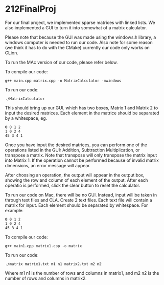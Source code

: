 # 212FinalProj

For our final project, we implemented sparse matrices with linked lists. We also implemented a GUI to turn it into somewhat of a matrix calculator. 

Please note that because the GUI was made using the windows.h library, a windows computer is needed to run our code. Also note for some reason (we think it has to do with the CMake) currently our code only works on CLion.

To run the MAc version of our code, please refer below.


To compile our code:

```
g++ main.cpp matrix.cpp -o MatrixCalculator -mwindows
```

To run our code:

```
./MatrixCalculator 
```

This should bring up our GUI, which has two boxes, Matrix 1 and Matrix 2 to input the desired matrices. Each element in the matrice should be separated by a whitespace, eg.

```
0 0 1 2
1 0 2 4
45 3 4 1
```

Once you have input the desired matrices, you can perform one of the operations listed in the GUI: Addition, Subtraction Multiplication, or transpose a matrix. Note that transpose will only transpose the matrix input into Matrix 1. If the operation cannot be performed because of invalid matrix dimensions, an error message will appear. 

After choosing an operation, the output will appear in the output box, showing the row and column of each element of the output. After each operatio is performed, click the clear button to reset the calculator. 


To run our code on Mac, there will be no GUI. Instead, input will be taken in through text files and CLA. Create 2 text files. Each text file will contain a matrix for input. Each element should be separated by whitespace.
For example:

```
0 0 1 2
1 0 2 4
45 3 4 1
```

To compile our code:

```
g++ main1.cpp matrix1.cpp -o matrix
```

To run our code:

```
./matrix matrix1.txt m1 n1 matrix2.txt m2 n2
```

Where m1 n1 is the number of rows and columns in matrix1, and m2 n2 is the number of rows and columns in matrix2.
